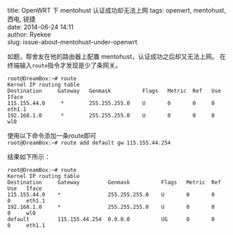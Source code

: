 title: OpenWRT 下 mentohust 认证成功却无法上网
tags: openwrt, mentohust, 西电, 锐捷    
date: 2014-06-24 14:11  
author: Ryekee  
slug: issue-about-mentohust-under-openwrt  

如题，帮舍友在他的路由器上配置 mentohust，认证成功之后却又无法上网。 在终端输入`route`指令才发现是少了条网关。 

```
root@DreamBox:~# route 
Kernel IP routing table 
Destination     Gateway   Genmask          Flags   Metric  Ref   Use   Iface  
115.155.44.0     *        255.255.255.0    U       0       0     0     eth1.1 
192.168.1.0      *        255.255.255.0    U       0       0     0     wl0 
```
使用以下命令添加一条route即可   
`root@DreamBox:~# route add default gw 115.155.44.254`

 结果如下所示：   
 
 ```
root@DreamBox:~# route 
Kernel IP routing table
Destination     Gateway         Genmask          Flags   Metric  Ref   Use   Iface 
115.155.44.0    *               255.255.255.0    U       0       0     0     eth1.1 
192.168.1.0     *               255.255.255.0    U       0       0     0     wl0 
default         115.155.44.254  0.0.0.0          UG      0       0     0     eth1.1
 ```
 